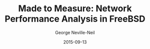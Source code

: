 ---
layout: video
title: "Made to Measure: Network Performance Analysis in FreeBSD"
date: 2015-09-13
author: George Neville-Neil
email: gnn@neville-neil.com
youtube: 9BcdRHNTdf4
---